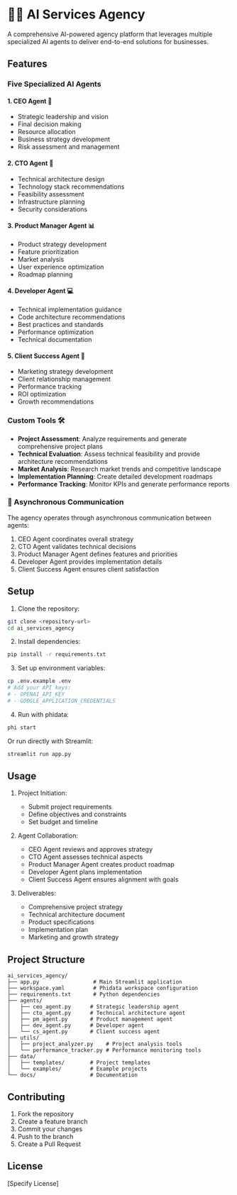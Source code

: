 # 👨‍💼 AI Services Agency

A comprehensive AI-powered agency platform that leverages multiple specialized AI agents to deliver end-to-end solutions for businesses.

## Features

### Five Specialized AI Agents

#### 1. CEO Agent 👔
- Strategic leadership and vision
- Final decision making
- Resource allocation
- Business strategy development
- Risk assessment and management

#### 2. CTO Agent 🔧
- Technical architecture design
- Technology stack recommendations
- Feasibility assessment
- Infrastructure planning
- Security considerations

#### 3. Product Manager Agent 📊
- Product strategy development
- Feature prioritization
- Market analysis
- User experience optimization
- Roadmap planning

#### 4. Developer Agent 💻
- Technical implementation guidance
- Code architecture recommendations
- Best practices and standards
- Performance optimization
- Technical documentation

#### 5. Client Success Agent 🤝
- Marketing strategy development
- Client relationship management
- Performance tracking
- ROI optimization
- Growth recommendations

### Custom Tools 🛠️

- **Project Assessment**: Analyze requirements and generate comprehensive project plans
- **Technical Evaluation**: Assess technical feasibility and provide architecture recommendations
- **Market Analysis**: Research market trends and competitive landscape
- **Implementation Planning**: Create detailed development roadmaps
- **Performance Tracking**: Monitor KPIs and generate performance reports

### 🔄 Asynchronous Communication

The agency operates through asynchronous communication between agents:
1. CEO Agent coordinates overall strategy
2. CTO Agent validates technical decisions
3. Product Manager Agent defines features and priorities
4. Developer Agent provides implementation details
5. Client Success Agent ensures client satisfaction

## Setup

1. Clone the repository:
```bash
git clone <repository-url>
cd ai_services_agency
```

2. Install dependencies:
```bash
pip install -r requirements.txt
```

3. Set up environment variables:
```bash
cp .env.example .env
# Add your API keys:
# - OPENAI_API_KEY
# - GOOGLE_APPLICATION_CREDENTIALS
```

4. Run with phidata:
```bash
phi start
```

Or run directly with Streamlit:
```bash
streamlit run app.py
```

## Usage

1. Project Initiation:
   - Submit project requirements
   - Define objectives and constraints
   - Set budget and timeline

2. Agent Collaboration:
   - CEO Agent reviews and approves strategy
   - CTO Agent assesses technical aspects
   - Product Manager Agent creates product roadmap
   - Developer Agent plans implementation
   - Client Success Agent ensures alignment with goals

3. Deliverables:
   - Comprehensive project strategy
   - Technical architecture document
   - Product specifications
   - Implementation plan
   - Marketing and growth strategy

## Project Structure

```
ai_services_agency/
├── app.py                 # Main Streamlit application
├── workspace.yaml         # Phidata workspace configuration
├── requirements.txt       # Python dependencies
├── agents/
│   ├── ceo_agent.py      # Strategic leadership agent
│   ├── cto_agent.py      # Technical architecture agent
│   ├── pm_agent.py       # Product management agent
│   ├── dev_agent.py      # Developer agent
│   └── cs_agent.py       # Client success agent
├── utils/
│   ├── project_analyzer.py    # Project analysis tools
│   └── performance_tracker.py # Performance monitoring tools
├── data/
│   ├── templates/        # Project templates
│   └── examples/         # Example projects
└── docs/                 # Documentation
```

## Contributing

1. Fork the repository
2. Create a feature branch
3. Commit your changes
4. Push to the branch
5. Create a Pull Request

## License

[Specify License]
